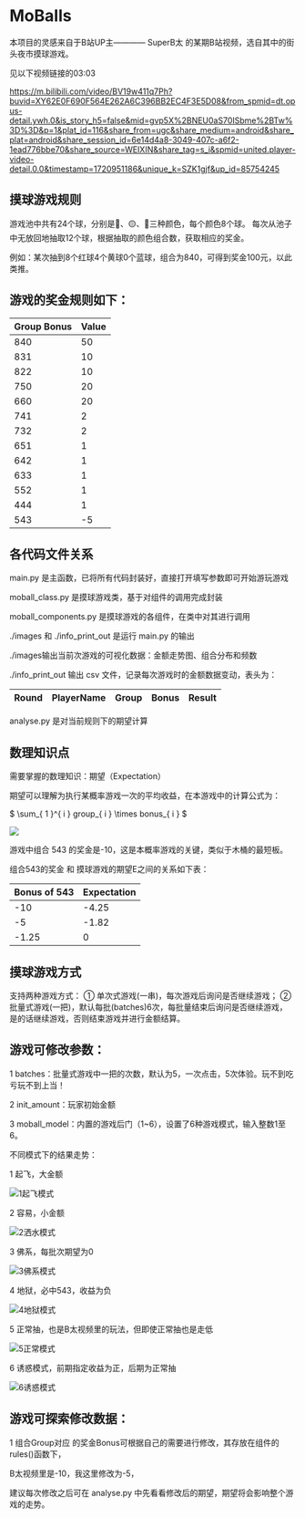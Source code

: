 # MoBalls

本项目的灵感来自于B站UP主———— SuperB太 的某期B站视频，选自其中的街头夜市摸球游戏。

见以下视频链接的03:03 

https://m.bilibili.com/video/BV19w411q7Ph?buvid=XY62E0F690F564E262A6C396BB2EC4F3E5D08&from_spmid=dt.opus-detail.ywh.0&is_story_h5=false&mid=gvp5X%2BNEU0aS70ISbme%2BTw%3D%3D&p=1&plat_id=116&share_from=ugc&share_medium=android&share_plat=android&share_session_id=6e14d4a8-3049-407c-a6f2-1ead776bbe70&share_source=WEIXIN&share_tag=s_i&spmid=united.player-video-detail.0.0&timestamp=1720951186&unique_k=SZK1gjf&up_id=85754245

## 摸球游戏规则
游戏池中共有24个球，分别是🔴、🟡、🔵三种颜色，每个颜色8个球。
每次从池子中无放回地抽取12个球，根据抽取的颜色组合数，获取相应的奖金。

例如：某次抽到8个红球4个黄球0个蓝球，组合为840，可得到奖金100元，以此类推。

## 游戏的奖金规则如下：
| Group Bonus | Value |
|-------------|-------|
| 840         | 50    |
| 831         | 10    |
| 822         | 10    |
| 750         | 20    |
| 660         | 20    |
| 741         | 2     |
| 732         | 2     |
| 651         | 1     |
| 642         | 1     |
| 633         | 1     |
| 552         | 1     |
| 444         | 1     |
| 543         | -5    |


## 各代码文件关系
main.py 是主函数，已将所有代码封装好，直接打开填写参数即可开始游玩游戏

moball_class.py 是摸球游戏类，基于对组件的调用完成封装

moball_components.py 是摸球游戏的各组件，在类中对其进行调用

./images 和 ./info_print_out 是运行 main.py 的输出

./images输出当前次游戏的可视化数据：金额走势图、组合分布和频数

./info_print_out 输出 csv 文件，记录每次游戏时的金额数据变动，表头为：

| Round | PlayerName | Group | Bonus | Result |
|-------|------------|-------|-------|--------|

analyse.py 是对当前规则下的期望计算

## 数理知识点
需要掌握的数理知识：期望（Expectation）

期望可以理解为执行某概率游戏一次的平均收益，在本游戏中的计算公式为：

$ \sum_{ 1 }^{ i } group_{ i } \times bonus_{ i } $

![](https://latex.codecogs.com/svg.image?\\sum_{1}^{i}group_{i}\timesbonus_{i})


游戏中组合 543 的奖金是-10，这是本概率游戏的关键，类似于木桶的最短板。

组合543的奖金 和 摸球游戏的期望E之间的关系如下表：

| Bonus of 543 | Expectation | 
|--------------|-------------|
| -10          | -4.25       |
| -5           | -1.82       |
| -1.25        | 0           |


## 摸球游戏方式
支持两种游戏方式：
① 单次式游戏(一串)，每次游戏后询问是否继续游戏；
② 批量式游戏(一把)，默认每批(batches)6次，每批量结束后询问是否继续游戏，
是的话继续游戏，否则结束游戏并进行金额结算。





## 游戏可修改参数：
1 batches：批量式游戏中一把的次数，默认为5，一次点击，5次体验。玩不到吃亏玩不到上当！

2 init_amount：玩家初始金额

3 moball_model：内置的游戏后门（1~6），设置了6种游戏模式，输入整数1至6。

不同模式下的结果走势：

1 起飞，大金额

![](https://github.com/Trampoline811/MoBalls/blob/main/images/gt0714_2205.png "1起飞模式")

2 容易，小金额

![](https://github.com/Trampoline811/MoBalls/blob/main/images/gt0714_2210.png "2洒水模式")

3 佛系，每批次期望为0

![](https://github.com/Trampoline811/MoBalls/blob/main/images/gt0714_2211.png "3佛系模式")

4 地狱，必中543，收益为负

![](https://github.com/Trampoline811/MoBalls/blob/main/images/gt0714_2216.png "4地狱模式")

5 正常抽，也是B太视频里的玩法，但即使正常抽也是走低

![](https://github.com/Trampoline811/MoBalls/blob/main/images/gt0714_2215.png "5正常模式")

6 诱惑模式，前期指定收益为正，后期为正常抽

![](https://github.com/Trampoline811/MoBalls/blob/main/images/tram0717_1135.png "6诱惑模式")


## 游戏可探索修改数据：
1 组合Group对应 的奖金Bonus可根据自己的需要进行修改，其存放在组件的rules()函数下，

  B太视频里是-10，我这里修改为-5，

  建议每次修改之后可在 analyse.py 中先看看修改后的期望，期望将会影响整个游戏的走势。







